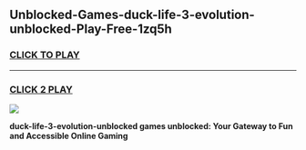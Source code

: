
## Unblocked-Games-duck-life-3-evolution-unblocked-Play-Free-1zq5h
<h3>
<a href="https://premium76.site?title=duck-life-3-evolution-unblocked&ref=12A">CLICK TO PLAY</a></h3>
<hr>

<h3>
<a href="https://premium76.site?title=duck-life-3-evolution-unblocked&ref=12A">CLICK 2 PLAY</a>
  
</h3>

<a href="https://premium76.site?title=duck-life-3-evolution-unblocked&ref=12A"><img src="https://clearcache.store/games.png"></a>


**duck-life-3-evolution-unblocked games unblocked: Your Gateway to Fun and Accessible Online Gaming**
